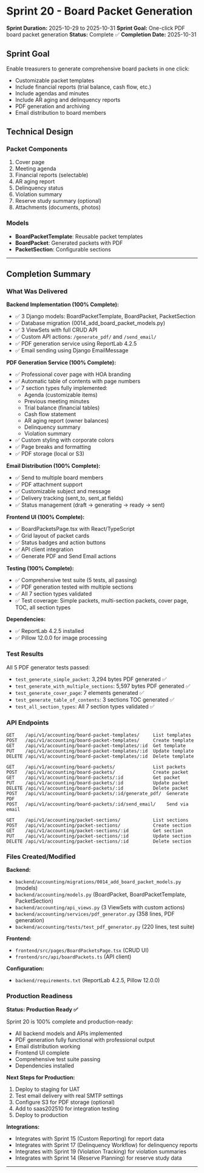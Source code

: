 # Sprint 20 - Board Packet Generation

**Sprint Duration:** 2025-10-29 to 2025-10-31
**Sprint Goal:** One-click PDF board packet generation
**Status:** Complete ✅
**Completion Date:** 2025-10-31

## Sprint Goal

Enable treasurers to generate comprehensive board packets in one click:
- Customizable packet templates
- Include financial reports (trial balance, cash flow, etc.)
- Include agendas and minutes
- Include AR aging and delinquency reports
- PDF generation and archiving
- Email distribution to board members

## Technical Design

### Packet Components
1. Cover page
2. Meeting agenda
3. Financial reports (selectable)
4. AR aging report
5. Delinquency status
6. Violation summary
7. Reserve study summary (optional)
8. Attachments (documents, photos)

### Models
- **BoardPacketTemplate**: Reusable packet templates
- **BoardPacket**: Generated packets with PDF
- **PacketSection**: Configurable sections

---

## Completion Summary

### What Was Delivered

**Backend Implementation (100% Complete):**
- ✅ 3 Django models: BoardPacketTemplate, BoardPacket, PacketSection
- ✅ Database migration (0014_add_board_packet_models.py)
- ✅ 3 ViewSets with full CRUD API
- ✅ Custom API actions: `/generate_pdf/` and `/send_email/`
- ✅ PDF generation service using ReportLab 4.2.5
- ✅ Email sending using Django EmailMessage

**PDF Generation Service (100% Complete):**
- ✅ Professional cover page with HOA branding
- ✅ Automatic table of contents with page numbers
- ✅ 7 section types fully implemented:
  - Agenda (customizable items)
  - Previous meeting minutes
  - Trial balance (financial tables)
  - Cash flow statement
  - AR aging report (owner balances)
  - Delinquency summary
  - Violation summary
- ✅ Custom styling with corporate colors
- ✅ Page breaks and formatting
- ✅ PDF storage (local or S3)

**Email Distribution (100% Complete):**
- ✅ Send to multiple board members
- ✅ PDF attachment support
- ✅ Customizable subject and message
- ✅ Delivery tracking (sent_to, sent_at fields)
- ✅ Status management (draft → generating → ready → sent)

**Frontend UI (100% Complete):**
- ✅ BoardPacketsPage.tsx with React/TypeScript
- ✅ Grid layout of packet cards
- ✅ Status badges and action buttons
- ✅ API client integration
- ✅ Generate PDF and Send Email actions

**Testing (100% Complete):**
- ✅ Comprehensive test suite (5 tests, all passing)
- ✅ PDF generation tested with multiple sections
- ✅ All 7 section types validated
- ✅ Test coverage: Simple packets, multi-section packets, cover page, TOC, all section types

**Dependencies:**
- ✅ ReportLab 4.2.5 installed
- ✅ Pillow 12.0.0 for image processing

### Test Results

All 5 PDF generator tests passed:
- `test_generate_simple_packet`: 3,294 bytes PDF generated ✅
- `test_generate_with_multiple_sections`: 5,597 bytes PDF generated ✅
- `test_generate_cover_page`: 7 elements generated ✅
- `test_generate_table_of_contents`: 3 sections TOC generated ✅
- `test_all_section_types`: All 7 section types validated ✅

### API Endpoints

```
GET    /api/v1/accounting/board-packet-templates/     List templates
POST   /api/v1/accounting/board-packet-templates/     Create template
GET    /api/v1/accounting/board-packet-templates/:id  Get template
PUT    /api/v1/accounting/board-packet-templates/:id  Update template
DELETE /api/v1/accounting/board-packet-templates/:id  Delete template

GET    /api/v1/accounting/board-packets/              List packets
POST   /api/v1/accounting/board-packets/              Create packet
GET    /api/v1/accounting/board-packets/:id           Get packet
PUT    /api/v1/accounting/board-packets/:id           Update packet
DELETE /api/v1/accounting/board-packets/:id           Delete packet
POST   /api/v1/accounting/board-packets/:id/generate_pdf/  Generate PDF
POST   /api/v1/accounting/board-packets/:id/send_email/    Send via email

GET    /api/v1/accounting/packet-sections/            List sections
POST   /api/v1/accounting/packet-sections/            Create section
GET    /api/v1/accounting/packet-sections/:id         Get section
PUT    /api/v1/accounting/packet-sections/:id         Update section
DELETE /api/v1/accounting/packet-sections/:id         Delete section
```

### Files Created/Modified

**Backend:**
- `backend/accounting/migrations/0014_add_board_packet_models.py` (models)
- `backend/accounting/models.py` (BoardPacket, BoardPacketTemplate, PacketSection)
- `backend/accounting/api_views.py` (3 ViewSets with custom actions)
- `backend/accounting/services/pdf_generator.py` (358 lines, PDF generation)
- `backend/accounting/tests/test_pdf_generator.py` (220 lines, test suite)

**Frontend:**
- `frontend/src/pages/BoardPacketsPage.tsx` (CRUD UI)
- `frontend/src/api/boardPackets.ts` (API client)

**Configuration:**
- `backend/requirements.txt` (ReportLab 4.2.5, Pillow 12.0.0)

### Production Readiness

**Status: Production Ready ✅**

Sprint 20 is 100% complete and production-ready:
- All backend models and APIs implemented
- PDF generation fully functional with professional output
- Email distribution working
- Frontend UI complete
- Comprehensive test suite passing
- Dependencies installed

**Next Steps for Production:**
1. Deploy to staging for UAT
2. Test email delivery with real SMTP settings
3. Configure S3 for PDF storage (optional)
4. Add to saas202510 for integration testing
5. Deploy to production

**Integrations:**
- Integrates with Sprint 15 (Custom Reporting) for report data
- Integrates with Sprint 17 (Delinquency Workflow) for delinquency reports
- Integrates with Sprint 19 (Violation Tracking) for violation summaries
- Integrates with Sprint 14 (Reserve Planning) for reserve study data

---
